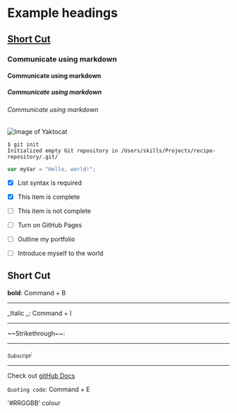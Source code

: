 # Example headings 
## [Short Cut](#short-cut)
### Communicate using markdown
#### Communicate using markdown
##### Communicate using markdown
###### Communicate using markdown

![Image of Yaktocat](https://octodex.github.com/images/yaktocat.png)

```
$ git init
Initialized empty Git repository in /Users/skills/Projects/recipe-repository/.git/
```

``` javascript
var myVar = "Hello, world!";
```

- [x] List syntax is required
- [x] This item is complete
- [ ] This item is not complete

- [ ] Turn on GitHub Pages
- [ ] Outline my portfolio
- [ ] Introduce myself to the world 

## Short Cut
**bold**: Command + B
<hr>
_Italic _: Command + I
<hr>
~~Strikethrough~~: 
<hr>
<sub>Subscript</sub>:
<hr>

Check out [gitHub Docs](https://docs.github.com/en/get-started/writing-on-github/getting-started-with-writing-and-formatting-on-github/basic-writing-and-formatting-syntax)<br>

`Quoting code`: Command + E <br>

'#RRGGBB' colour























